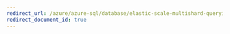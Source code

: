 ```yaml
---
redirect_url: /azure/azure-sql/database/elastic-scale-multishard-querying
redirect_document_id: true
---
```

